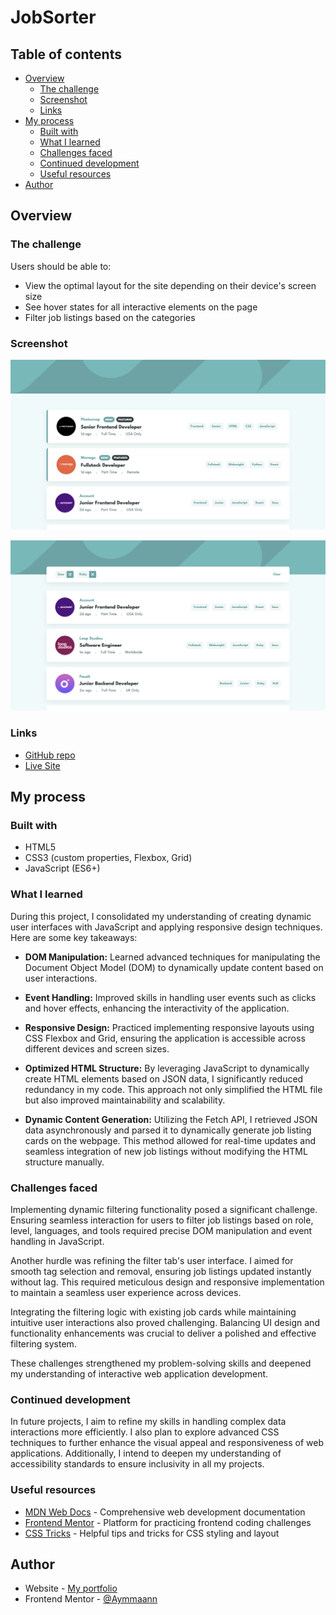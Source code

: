 # JobSorter

## Table of contents

- [Overview](#overview)
  - [The challenge](#the-challenge)
  - [Screenshot](#screenshot)
  - [Links](#links)
- [My process](#my-process)
  - [Built with](#built-with)
  - [What I learned](#what-i-learned)
  - [Challenges faced](#challenges-faced)
  - [Continued development](#continued-development)
  - [Useful resources](#useful-resources)
- [Author](#author)

## Overview

### The challenge

Users should be able to:

- View the optimal layout for the site depending on their device's screen size
- See hover states for all interactive elements on the page
- Filter job listings based on the categories

### Screenshot

![JobSorter](./images/screenshot1.jpg)

![Filtering](./images/screenshot2.jpg)

### Links

- [GitHub repo](https://github.com/Aymmaann/JobSorter/tree/main)
- [Live Site](https://jobsorter.netlify.app/)

## My process

### Built with

- HTML5
- CSS3 (custom properties, Flexbox, Grid)
- JavaScript (ES6+)

### What I learned

During this project, I consolidated my understanding of creating dynamic user interfaces with JavaScript and applying responsive design techniques. Here are some key takeaways:

- **DOM Manipulation:** Learned advanced techniques for manipulating the Document Object Model (DOM) to dynamically update content based on user interactions.
  
- **Event Handling:** Improved skills in handling user events such as clicks and hover effects, enhancing the interactivity of the application.
  
- **Responsive Design:** Practiced implementing responsive layouts using CSS Flexbox and Grid, ensuring the application is accessible across different devices and screen sizes.

- **Optimized HTML Structure:** By leveraging JavaScript to dynamically create HTML elements based on JSON data, I significantly reduced redundancy in my code. This approach not only simplified the HTML file but also improved maintainability and scalability.

- **Dynamic Content Generation:** Utilizing the Fetch API, I retrieved JSON data asynchronously and parsed it to dynamically generate job listing cards on the webpage. This method allowed for real-time updates and seamless integration of new job listings without modifying the HTML structure manually.


### Challenges faced

Implementing dynamic filtering functionality posed a significant challenge. Ensuring seamless interaction for users to filter job listings based on role, level, languages, and tools required precise DOM manipulation and event handling in JavaScript.

Another hurdle was refining the filter tab's user interface. I aimed for smooth tag selection and removal, ensuring job listings updated instantly without lag. This required meticulous design and responsive implementation to maintain a seamless user experience across devices.

Integrating the filtering logic with existing job cards while maintaining intuitive user interactions also proved challenging. Balancing UI design and functionality enhancements was crucial to deliver a polished and effective filtering system.

These challenges strengthened my problem-solving skills and deepened my understanding of interactive web application development.

### Continued development

In future projects, I aim to refine my skills in handling complex data interactions more efficiently. I also plan to explore advanced CSS techniques to further enhance the visual appeal and responsiveness of web applications. Additionally, I intend to deepen my understanding of accessibility standards to ensure inclusivity in all my projects.

### Useful resources

- [MDN Web Docs](https://developer.mozilla.org/) - Comprehensive web development documentation
- [Frontend Mentor](https://www.frontendmentor.io/challenges) - Platform for practicing frontend coding challenges
- [CSS Tricks](https://css-tricks.com/) - Helpful tips and tricks for CSS styling and layout


## Author

- Website - [My portfolio](https://ayman03-portfolio.netlify.app/)
- Frontend Mentor - [@Aymmaann](https://www.frontendmentor.io/profile/Aymmaann)
